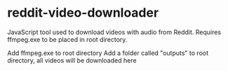 # reddit-video-downloader
JavaScript tool used to download videos with audio from Reddit. Requires ffmpeg.exe to be placed in root directory.

Add ffmpeg.exe to root directory
Add a folder called "outputs" to root directory, all videos will be downloaded here
